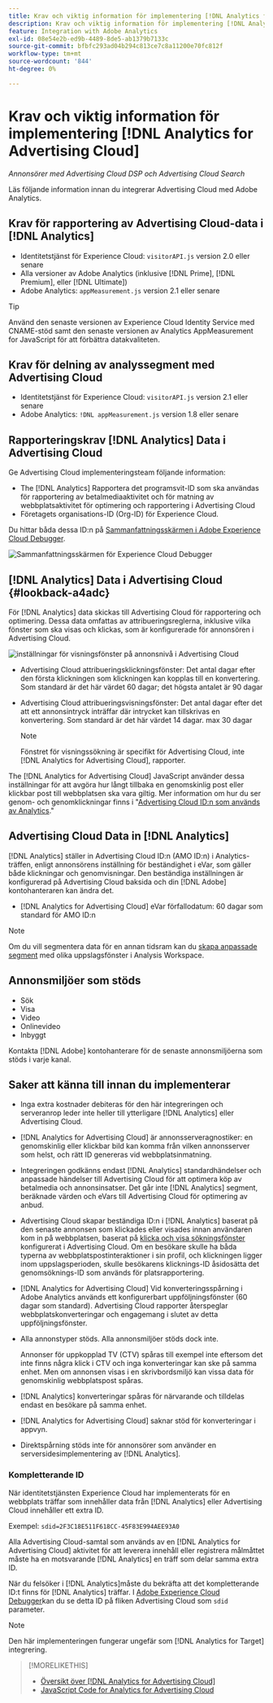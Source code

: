 ```yaml
---
title: Krav och viktig information för implementering [!DNL Analytics for Advertising Cloud]
description: Krav och viktig information för implementering [!DNL Analytics for Advertising Cloud]
feature: Integration with Adobe Analytics
exl-id: 08e54e2b-ed9b-4489-8de5-ab1379b7133c
source-git-commit: bfbfc293ad04b294c813ce7c8a11200e70fc812f
workflow-type: tm+mt
source-wordcount: '844'
ht-degree: 0%

---
```


# Krav och viktig information för implementering [!DNL Analytics for Advertising Cloud]

*Annonsörer med Advertising Cloud DSP och Advertising Cloud Search*

Läs följande information innan du integrerar Advertising Cloud med Adobe Analytics.

## Krav för rapportering av Advertising Cloud-data i [!DNL Analytics]

* Identitetstjänst för Experience Cloud: `visitorAPI.js` version 2.0 eller senare
* Alla versioner av Adobe Analytics (inklusive [!DNL Prime], [!DNL Premium], eller [!DNL Ultimate])
* Adobe Analytics: `appMeasurement.js` version 2.1 eller senare

>[!TIP]
>
>Använd den senaste versionen av Experience Cloud Identity Service med CNAME-stöd samt den senaste versionen av Analytics AppMeasurement for JavaScript för att förbättra datakvaliteten.

## Krav för delning av analyssegment med Advertising Cloud

* Identitetstjänst för Experience Cloud: `visitorAPI.js` version 2.1 eller senare
* Adobe Analytics: `!DNL appMeasurement.js` version 1.8 eller senare

## Rapporteringskrav [!DNL Analytics] Data i Advertising Cloud

Ge Advertising Cloud implementeringsteam följande information:

* The [!DNL Analytics] Rapportera det programsvit-ID som ska användas för rapportering av betalmediaaktivitet och för matning av webbplatsaktivitet för optimering och rapportering i Advertising Cloud
* Företagets organisations-ID (Org-ID) för Experience Cloud.

Du hittar båda dessa ID:n på [Sammanfattningsskärmen i Adobe Experience Cloud Debugger](https://experienceleague.adobe.com/docs/debugger/using/run-debugger.html).

![Sammanfattningsskärmen för Experience Cloud Debugger](/help/integrations/assets/a4adc-debugger-summary.png)

## [!DNL Analytics] Data i Advertising Cloud {#lookback-a4adc}

För [!DNL Analytics] data skickas till Advertising Cloud för rapportering och optimering. Dessa data omfattas av attribueringsreglerna, inklusive vilka fönster som ska visas och klickas, som är konfigurerade för annonsören i Advertising Cloud.

![inställningar för visningsfönster på annonsnivå i Advertising Cloud](/help/integrations/assets/a4adc-lookbacks.png)

* Advertising Cloud attribueringsklickningsfönster: Det antal dagar efter den första klickningen som klickningen kan kopplas till en konvertering. Som standard är det här värdet 60 dagar; det högsta antalet är 90 dagar
* Advertising Cloud attribueringsvisningsfönster: Det antal dagar efter det att ett annonsintryck inträffar där intrycket kan tillskrivas en konvertering. Som standard är det här värdet 14 dagar. max 30 dagar

   >[!NOTE]
   >
   > Fönstret för visningssökning är specifikt för Advertising Cloud, inte [!DNL Analytics for Advertising Cloud], rapporter.

The [!DNL Analytics for Advertising Cloud] JavaScript använder dessa inställningar för att avgöra hur långt tillbaka en genomskinlig post eller klickbar post till webbplatsen ska vara giltig. Mer information om hur du ser genom- och genomklickningar finns i &quot;[Advertising Cloud ID:n som används av Analytics](ids.md).&quot;

## Advertising Cloud Data in [!DNL Analytics]

[!DNL Analytics] ställer in Advertising Cloud ID:n (AMO ID:n) i Analytics-träffen, enligt annonsörens inställning för beständighet i eVar, som gäller både klickningar och genomvisningar. Den beständiga inställningen är konfigurerad på Advertising Cloud baksida och din [!DNL Adobe] kontohanteraren kan ändra det.

* [!DNL Analytics for Advertising Cloud] eVar förfallodatum: 60 dagar som standard för AMO ID:n

>[!NOTE]
>
>Om du vill segmentera data för en annan tidsram kan du [skapa anpassade segment](https://experienceleague.adobe.com/docs/analytics/components/segmentation/segmentation-workflow/seg-build.html) med olika uppslagsfönster i Analysis Workspace.

## Annonsmiljöer som stöds

* Sök
* Visa
* Video
* Onlinevideo
* Inbyggt

Kontakta [!DNL Adobe] kontohanterare för de senaste annonsmiljöerna som stöds i varje kanal.

## Saker att känna till innan du implementerar

* Inga extra kostnader debiteras för den här integreringen och serveranrop leder inte heller till ytterligare [!DNL Analytics] eller Advertising Cloud.

* [!DNL Analytics for Advertising Cloud] är annonsserveragnostiker: en genomskinlig eller klickbar bild kan komma från vilken annonsserver som helst, och rätt ID genereras vid webbplatsinmatning.

* Integreringen godkänns endast [!DNL Analytics] standardhändelser och anpassade händelser till Advertising Cloud för att optimera köp av betalmedia och annonsinsatser. Det går inte [!DNL Analytics] segment, beräknade värden och eVars till Advertising Cloud för optimering av anbud.

* Advertising Cloud skapar beständiga ID:n i [!DNL Analytics] baserat på den senaste annonsen som klickades eller visades innan användaren kom in på webbplatsen, baserat på [klicka och visa sökningsfönster](#lookback-a4adc) konfigurerat i Advertising Cloud. Om en besökare skulle ha båda typerna av webbplatspostinteraktioner i sin profil, och klickningen ligger inom uppslagsperioden, skulle besökarens klicknings-ID åsidosätta det genomsöknings-ID som används för platsrapportering.

* [!DNL Analytics for Advertising Cloud] Vid konverteringsspårning i Adobe Analytics används ett konfigurerbart uppföljningsfönster (60 dagar som standard). Advertising Cloud rapporter återspeglar webbplatskonverteringar och engagemang i slutet av detta uppföljningsfönster.

* Alla annonstyper stöds. Alla annonsmiljöer stöds dock inte.

   Annonser för uppkopplad TV (CTV) spåras till exempel inte eftersom det inte finns några klick i CTV och inga konverteringar kan ske på samma enhet. Men om annonsen visas i en skrivbordsmiljö kan vissa data för genomskinlig webbplatspost spåras.

* [!DNL Analytics] konverteringar spåras för närvarande och tilldelas endast en besökare på samma enhet.

* [!DNL Analytics for Advertising Cloud] saknar stöd för konverteringar i appvyn.

* Direktspårning stöds inte för annonsörer som använder en serversidesimplementering av [!DNL Analytics].

### Kompletterande ID

När identitetstjänsten Experience Cloud har implementerats för en webbplats träffar som innehåller data från [!DNL Analytics] eller Advertising Cloud innehåller ett extra ID.

Exempel: `sdid=2F3C18E511F618CC-45F83E994AEE93A0`

Alla Advertising Cloud-samtal som används av en [!DNL Analytics for Advertising Cloud] aktivitet för att leverera innehåll eller registrera målmåttet måste ha en motsvarande [!DNL Analytics] en träff som delar samma extra ID.

När du felsöker i [!DNL Analytics]måste du bekräfta att det kompletterande ID:t finns för [!DNL Analytics] träffar. I [Adobe Experience Cloud Debugger](https://experienceleague.adobe.com/docs/debugger/using/experience-cloud-debugger.html)kan du se detta ID på fliken Advertising Cloud som `sdid` parameter.

>[!NOTE]
>
> Den här implementeringen fungerar ungefär som [!DNL Analytics for Target] integrering.

>[!MORELIKETHIS]
>
>* [Översikt över [!DNL Analytics for Advertising Cloud]](overview.md)
>* [JavaScript Code for Analytics for Advertising Cloud](/help/integrations/analytics/javascript.md)

